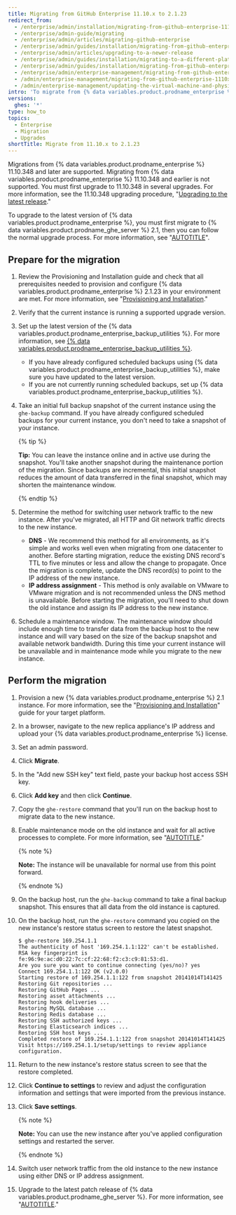 ```yaml
---
title: Migrating from GitHub Enterprise 11.10.x to 2.1.23
redirect_from:
  - /enterprise/admin/installation/migrating-from-github-enterprise-1110x-to-2123
  - /enterprise/admin-guide/migrating
  - /enterprise/admin/articles/migrating-github-enterprise
  - /enterprise/admin/guides/installation/migrating-from-github-enterprise-v11-10-34x
  - /enterprise/admin/articles/upgrading-to-a-newer-release
  - /enterprise/admin/guides/installation/migrating-to-a-different-platform-or-from-github-enterprise-11-10-34x
  - /enterprise/admin/guides/installation/migrating-from-github-enterprise-11-10-x-to-2-1-23
  - /enterprise/admin/enterprise-management/migrating-from-github-enterprise-1110x-to-2123
  - /admin/enterprise-management/migrating-from-github-enterprise-1110x-to-2123
  - /admin/enterprise-management/updating-the-virtual-machine-and-physical-resources/migrating-from-github-enterprise-1110x-to-2123
intro: 'To migrate from {% data variables.product.prodname_enterprise %} 11.10.x to 2.1.23, you''ll need to set up a new appliance instance and migrate data from the previous instance.'
versions:
  ghes: '*'
type: how_to
topics:
  - Enterprise
  - Migration
  - Upgrades
shortTitle: Migrate from 11.10.x to 2.1.23
---
```

Migrations from {% data variables.product.prodname_enterprise %} 11.10.348 and later are supported. Migrating from {% data variables.product.prodname_enterprise %} 11.10.348 and earlier is not supported. You must first upgrade to 11.10.348 in several upgrades. For more information, see the 11.10.348 upgrading procedure, "[Upgrading to the latest release](/enterprise/11.10.340/admin/articles/upgrading-to-the-latest-release/)."

To upgrade to the latest version of {% data variables.product.prodname_enterprise %}, you must first migrate to {% data variables.product.prodname_ghe_server %} 2.1, then you can follow the normal upgrade process. For more information, see "[AUTOTITLE](/admin/enterprise-management/updating-the-virtual-machine-and-physical-resources/upgrading-github-enterprise-server)".

## Prepare for the migration

1. Review the Provisioning and Installation guide and check that all prerequisites needed to provision and configure {% data variables.product.prodname_enterprise %} 2.1.23 in your environment are met. For more information, see "[Provisioning and Installation](/enterprise/2.1/admin/guides/installation/provisioning-and-installation/)."
1. Verify that the current instance is running a supported upgrade version.
1. Set up the latest version of the {% data variables.product.prodname_enterprise_backup_utilities %}. For more information, see [{% data variables.product.prodname_enterprise_backup_utilities %}](https://github.com/github/backup-utils).
    - If you have already configured scheduled backups using {% data variables.product.prodname_enterprise_backup_utilities %}, make sure you have updated to the latest version.
    - If you are not currently running scheduled backups, set up {% data variables.product.prodname_enterprise_backup_utilities %}.
1. Take an initial full backup snapshot of the current instance using the `ghe-backup` command. If you have already configured scheduled backups for your current instance, you don't need to take a snapshot of your instance.

   {% tip %}

   **Tip:** You can leave the instance online and in active use during the snapshot. You'll take another snapshot during the maintenance portion of the migration. Since backups are incremental, this initial snapshot reduces the amount of data transferred in the final snapshot, which may shorten the maintenance window.

   {% endtip %}

1. Determine the method for switching user network traffic to the new instance. After you've migrated, all HTTP and Git network traffic directs to the new instance.
    - **DNS** - We recommend this method for all environments, as it's simple and works well even when migrating from one datacenter to another. Before starting migration, reduce the existing DNS record's TTL to five minutes or less and allow the change to propagate. Once the migration is complete, update the DNS record(s) to point to the IP address of the new instance.
    - **IP address assignment** - This method is only available on VMware to VMware migration and is not recommended unless the DNS method is unavailable. Before starting the migration, you'll need to shut down the old instance and assign its IP address to the new instance.
1. Schedule a maintenance window. The maintenance window should include enough time to transfer data from the backup host to the new instance and will vary based on the size of the backup snapshot and available network bandwidth. During this time your current instance will be unavailable and in maintenance mode while you migrate to the new instance.

## Perform the migration

1. Provision a new {% data variables.product.prodname_enterprise %} 2.1 instance. For more information, see the "[Provisioning and Installation](/enterprise/2.1/admin/guides/installation/provisioning-and-installation/)" guide for your target platform.
1. In a browser, navigate to the new replica appliance's IP address and upload your {% data variables.product.prodname_enterprise %} license.
1. Set an admin password.
1. Click **Migrate**.
1. In the "Add new SSH key" text field, paste your backup host access SSH key.
1. Click **Add key** and then click **Continue**.
1. Copy the `ghe-restore` command that you'll run on the backup host to migrate data to the new instance.
1. Enable maintenance mode on the old instance and wait for all active processes to complete. For more information, see "[AUTOTITLE](/admin/configuration/configuring-your-enterprise/enabling-and-scheduling-maintenance-mode)."

   {% note %}

   **Note:** The instance will be unavailable for normal use from this point forward.

   {% endnote %}

1. On the backup host, run the `ghe-backup` command to take a final backup snapshot. This ensures that all data from the old instance is captured.
1. On the backup host, run the `ghe-restore` command you copied on the new instance's restore status screen to restore the latest snapshot.

   ```shell
   $ ghe-restore 169.254.1.1
   The authenticity of host '169.254.1.1:122' can't be established.
   RSA key fingerprint is fe:96:9e:ac:d0:22:7c:cf:22:68:f2:c3:c9:81:53:d1.
   Are you sure you want to continue connecting (yes/no)? yes
   Connect 169.254.1.1:122 OK (v2.0.0)
   Starting restore of 169.254.1.1:122 from snapshot 20141014T141425
   Restoring Git repositories ...
   Restoring GitHub Pages ...
   Restoring asset attachments ...
   Restoring hook deliveries ...
   Restoring MySQL database ...
   Restoring Redis database ...
   Restoring SSH authorized keys ...
   Restoring Elasticsearch indices ...
   Restoring SSH host keys ...
   Completed restore of 169.254.1.1:122 from snapshot 20141014T141425
   Visit https://169.254.1.1/setup/settings to review appliance configuration.
   ```

1. Return to the new instance's restore status screen to see that the restore completed.
1. Click **Continue to settings** to review and adjust the configuration information and settings that were imported from the previous instance.
1. Click **Save settings**.

   {% note %}

   **Note:** You can use the new instance after you've applied configuration settings and restarted the server.

   {% endnote %}

1. Switch user network traffic from the old instance to the new instance using either DNS or IP address assignment.
1. Upgrade to the latest patch release of {% data variables.product.prodname_ghe_server %}. For more information, see "[AUTOTITLE](/admin/enterprise-management/updating-the-virtual-machine-and-physical-resources/upgrading-github-enterprise-server)."
